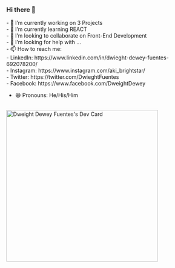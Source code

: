 ### Hi there 👋
<link href="https://cdn.jsdelivr.net/npm/bootstrap@5.3.2/dist/css/bootstrap.min.css" rel="stylesheet" integrity="sha384-T3c6CoIi6uLrA9TneNEoa7RxnatzjcDSCmG1MXxSR1GAsXEV/Dwwykc2MPK8M2HN" crossorigin="anonymous">
- 🔭 I’m currently working on 3 Projects <br>
- 🌱 I’m currently learning REACT <br>
- 👯 I’m looking to collaborate on Front-End Development <br>
- 🤔 I’m looking for help with ... <br>
- 📫 How to reach me: <br>
- LinkedIn: https://www.linkedin.com/in/dwieght-dewey-fuentes-692078200/ <br>
- Instagram: https://www.instagram.com/aki_brightstar/ <br>
- Twitter: https://twitter.com/DwieghtFuentes <br>
- Facebook: https://www.facebook.com/DweightDewey <br>

- 😄 Pronouns: He/His/Him
<br>
<section class="row d-flex justify-content-center w-100">
  <section class="text-center d-flex justify-content-center">
      <a href="https://app.daily.dev/dweightfuentes"><img class="text-center d-flex justify-contet-center" src="https://api.daily.dev/devcards/4d2348f8dec942d9b0de456de82bce6f.png?r=cqs" width="400" alt="Dweight   Dewey Fuentes's Dev Card"/></a>
    </section>
</section>

